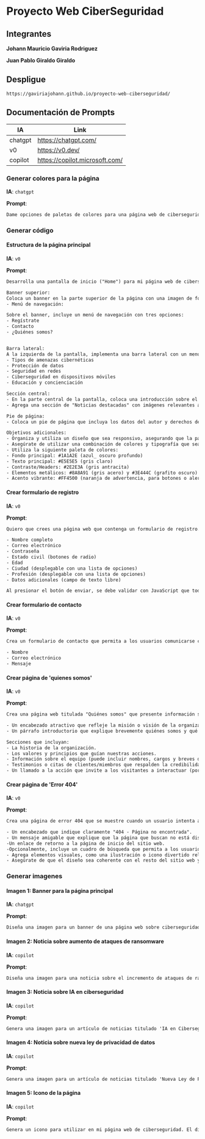 # Proyecto Web CiberSeguridad

## Integrantes

**Johann Mauricio Gaviria Rodriguez**

**Juan Pablo Giraldo Giraldo**

## Despligue

```url
https://gaviriajohann.github.io/proyecto-web-ciberseguridad/
```

## Documentación de Prompts

| IA            | Link                              |
|---------------|-----------------------------------|
| chatgpt       | https://chatgpt.com/              |
| v0            | https://v0.dev/                   |
| copilot       | https://copilot.microsoft.com/    |

### Generar colores para la página

**IA**: `chatgpt`

**Prompt**:
```txt
Dame opciones de paletas de colores para una página web de ciberseguridad, con una combinación que transmita confianza, profesionalismo y modernidad. Incluye tonos oscuros y metálicos para un estilo tecnológico, además de acentos en colores vibrantes que sugieran alerta o seguridad.
```

### Generar código

#### Estructura de la página principal

**IA**: `v0`

**Prompt**:
```txt
Desarrolla una pantalla de inicio ("Home") para mi página web de ciberseguridad, usando HTML, CSS y JavaScript como tecnologías principales. La pantalla debe incluir los siguientes elementos:

Banner superior:
Coloca un banner en la parte superior de la página con una imagen de fondo relacionada con la ciberseguridad.
- Menú de navegación:

Sobre el banner, incluye un menú de navegación con tres opciones:
- Regístrate
- Contacto
- ¿Quiénes somos?


Barra lateral:
A la izquierda de la pantalla, implementa una barra lateral con un menú de cinco tópicos destacados. Los tópicos deben ser:
- Tipos de amenazas cibernéticas
- Protección de datos
- Seguridad en redes
- Ciberseguridad en dispositivos móviles
- Educación y concienciación

Sección central:
- En la parte central de la pantalla, coloca una introducción sobre el tema principal, que es la ciberseguridad.
- Agrega una sección de "Noticias destacadas" con imágenes relevantes a cada noticia.

Pie de página:
- Coloca un pie de página que incluya los datos del autor y derechos de autor de la página.

Objetivos adicionales:
- Organiza y utiliza un diseño que sea responsivo, asegurando que la pantalla se vea bien en dispositivos móviles y de escritorio.
- Asegúrate de utilizar una combinación de colores y tipografía que sea profesional y esté en línea con la temática de ciberseguridad.
- Utiliza la siguiente paleta de colores:
- Fondo principal: #1A1A2E (azul_ oscuro profundo)
- Texto principal: #E5E5E5 (gris claro)
- Contraste/Headers: #2E2E3A (gris antracita)
- Elementos metálicos: #8A8A91 (gris acero) y #3E444C (grafito oscuro)
- Acento vibrante: #FF4500 (naranja de advertencia, para botones o alertas)
```

#### Crear formulario de registro

**IA**: `v0`

**Prompt**:
```txt
Quiero que crees una página web que contenga un formulario de registro. El formulario debe recopilar los siguientes datos básicos del usuario:

- Nombre completo
- Correo electrónico
- Contraseña
- Estado civil (botones de radio)
- Edad
- Ciudad (desplegable con una lista de opciones)
- Profesión (desplegable con una lista de opciones)
- Datos adicionales (campo de texto libre)

Al presionar el botón de enviar, se debe validar con JavaScript que todos los campos estén completados y que los datos sean correctos. Si algún campo está vacío o contiene información incorrecta, debe mostrarse un mensaje de error.
```

#### Crear formulario de contacto

**IA**: `v0`

**Prompt**:
```txt
Crea un formulario de contacto que permita a los usuarios comunicarse con el sitio web. El formulario debe incluir los siguientes campos:

- Nombre
- Correo electrónico
- Mensaje
```

#### Crear página de 'quienes somos'

**IA**: `v0`

**Prompt**:
```txt
Crea una página web titulada "Quiénes somos" que presente información sobre la organización o el sitio web. La página debe incluir los siguientes elementos:

- Un encabezado atractivo que refleje la misión o visión de la organización.
- Un párrafo introductorio que explique brevemente quiénes somos y qué hacemos.

Secciones que incluyan:
- La historia de la organización.
- Los valores y principios que guían nuestras acciones.
- Información sobre el equipo (puede incluir nombres, cargos y breves descripciones).
- Testimonios o citas de clientes/miembros que respalden la credibilidad de la organización.
- Un llamado a la acción que invite a los visitantes a interactuar (por ejemplo, contactar, seguir en redes sociales, etc.).
```

#### Crear página de 'Error 404'

**IA**: `v0`

**Prompt**:
```txt
Crea una página de error 404 que se muestre cuando un usuario intenta acceder a una URL que no existe en el sitio web. La página debe incluir los siguientes elementos:

- Un encabezado que indique claramente "404 - Página no encontrada".
- Un mensaje amigable que explique que la página que buscan no está disponible, sugiriendo que revisen la URL o que regresen a la página principal.
-Un enlace de retorno a la página de inicio del sitio web.
-Opcionalmente, incluye un cuadro de búsqueda que permita a los usuarios buscar contenido dentro del sitio.
- Agrega elementos visuales, como una ilustración o icono divertido relacionado con el error 404, para hacer la experiencia menos frustrante.
- Asegúrate de que el diseño sea coherente con el resto del sitio web y fácil de navegar.
```

### Generar imagenes

#### Imagen 1: Banner para la página principal

**IA**: `chatgpt`

**Prompt**:
```txt
Diseña una imagen para un banner de una página web sobre ciberseguridad. El fondo debe ser oscuro, en tonos de azul o negro, con patrones sutiles de circuitos o códigos binarios que representen el mundo digital. En el centro, coloca un símbolo de candado o escudo luminoso para representar la protección y seguridad de datos. Agrega líneas o formas abstractas que sugieran conexiones de red y flujos de datos encriptados, transmitiendo un ambiente de alta tecnología. La estética debe ser moderna, profesional y confiable, usando una paleta de colores oscuros con detalles en azul brillante y blanco.
```

#### Imagen 2: Noticia sobre aumento de ataques de ransomware

**IA**: `copilot`

**Prompt**:
```txt
Diseña una imagen para una noticia sobre el incremento de ataques de ransomware. La imagen debe mostrar un fondo oscuro y sombrío, simbolizando la amenaza de los ciberataques. En el centro, coloca una representación de una pantalla de computadora con un mensaje de advertencia, como un candado rojo o una alerta de ransomware, con detalles en tonos rojos y negros que sugieran peligro. Alrededor, incluye elementos que representen el aumento en la frecuencia de los ataques, como gráficos o flechas ascendentes, para ilustrar el crecimiento del 150% en el último año. La estética debe transmitir una sensación de urgencia y ciberseguridad.
```

#### Imagen 3: Noticia sobre IA en ciberseguridad

**IA**: `copilot`

**Prompt**:
```txt
Genera una imagen para un artículo de noticias titulado 'IA en Ciberseguridad: Cómo la Inteligencia Artificial está Revolucionando la Ciberseguridad'. La imagen debe mostrar un entorno digital moderno, con elementos visuales que representen la ciberseguridad, como un candado, un escudo y códigos binarios. También incluye un símbolo de inteligencia artificial, como un cerebro digital o circuitos, integrándose con la temática de protección cibernética. El fondo puede ser una representación abstracta de una red o un paisaje urbano digitalizado, reflejando la conexión entre tecnología y seguridad.
```

#### Imagen 4: Noticia sobre nueva ley de privacidad de datos

**IA**: `copilot`

**Prompt**:
```txt
Genera una imagen para un artículo de noticias titulado 'Nueva Ley de Privacidad de Datos: El Gobierno Aprueba una Nueva Ley para Proteger la Privacidad de los Datos'. La imagen debe ilustrar un concepto de privacidad y protección de datos, mostrando elementos como un candado, un escudo y documentos con datos personales. Incorpora iconos de tecnología, como dispositivos móviles o computadoras, en un entorno digital. El fondo puede ser una representación simbólica de una balanza de justicia, destacando el equilibrio entre la seguridad y la privacidad, con un tono profesional y moderno.
```

#### Imagen 5: Icono de la página

**IA**: `copilot`

**Prompt**:
```txt
Genera un icono para utilizar en mi página web de ciberseguridad. El diseño debe ser simple y moderno, incorporando elementos que representen la ciberseguridad, como un candado, un escudo o una llave. Utiliza una paleta de colores que transmita confianza y seguridad, como tonos de azul y verde. El icono debe ser fácilmente reconocible y escalable, adecuado para diferentes tamaños, y debe transmitir una sensación de protección y confianza en el entorno digital.
```
